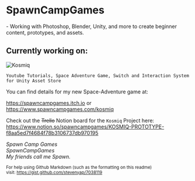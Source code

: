<h1>SpawnCampGames</h1>
- Working with Photoshop, Blender, Unity, and more to create beginner content, prototypes, and assets.  

<h2>Currently working on:</h2>

![Kosmiq](https://www.spawncampgames.com/kosmiq/kosmiqthumbnail.png)

```Youtube Tutorials, Space Adventure Game, Switch and Interaction System for Unity Asset Store```  

You can find details for my new Space-Adventure game at:  

https://spawncampgames.itch.io or  
https://www.spawncampgames.com/kosmiq  

Check out the ~~Trello~~ Notion board for the `Kosmiq` Project here:  
https://www.notion.so/spawncampgames/KOSMIQ-PROTOTYPE-f8aa5ed7f4684f78b3106737db970195

*Spawn Camp Games  
SpawnCampGames  
My friends call me Spawn.*  

<sub>For help using Github Markdown (such as the formatting on this readme)  
visit: https://gist.github.com/stevenyap/7038119</sub>
